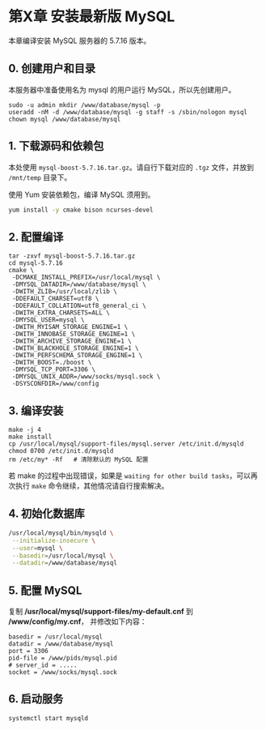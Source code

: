 # 第X章 安装最新版 MySQL

本章编译安装 MySQL 服务器的 5.7.16 版本。

## 0. 创建用户和目录

本服务器中准备使用名为 mysql 的用户运行 MySQL，所以先创建用户。

```
sudo -u admin mkdir /www/database/mysql -p
useradd -nM -d /www/database/mysql -g staff -s /sbin/nologon mysql
chown mysql /www/database/mysql
```

## 1. 下载源码和依赖包

本处使用 `mysql-boost-5.7.16.tar.gz`。请自行下载对应的 `.tgz` 文件，并放到 `/mnt/temp` 目录下。

使用 Yum 安装依赖包，编译 MySQL 须用到。

```sh
yum install -y cmake bison ncurses-devel
```

## 2. 配置编译

```
tar -zxvf mysql-boost-5.7.16.tar.gz
cd mysql-5.7.16
cmake \
 -DCMAKE_INSTALL_PREFIX=/usr/local/mysql \
 -DMYSQL_DATADIR=/www/database/mysql \
 -DWITH_ZLIB=/usr/local/zlib \
 -DDEFAULT_CHARSET=utf8 \
 -DDEFAULT_COLLATION=utf8_general_ci \
 -DWITH_EXTRA_CHARSETS=ALL \
 -DMYSQL_USER=mysql \
 -DWITH_MYISAM_STORAGE_ENGINE=1 \
 -DWITH_INNOBASE_STORAGE_ENGINE=1 \
 -DWITH_ARCHIVE_STORAGE_ENGINE=1 \
 -DWITH_BLACKHOLE_STORAGE_ENGINE=1 \
 -DWITH_PERFSCHEMA_STORAGE_ENGINE=1 \
 -DWITH_BOOST=./boost \
 -DMYSQL_TCP_PORT=3306 \
 -DMYSQL_UNIX_ADDR=/www/socks/mysql.sock \
 -DSYSCONFDIR=/www/config
```

## 3. 编译安装

```
make -j 4
make install
cp /usr/local/mysql/support-files/mysql.server /etc/init.d/mysqld
chmod 0700 /etc/init.d/mysqld
rm /etc/my* -Rf   # 清除默认的 MySQL 配置
```

若 make 的过程中出现错误，如果是 `waiting for other build tasks`，可以再次执行 `make` 
命令继续，其他情况请自行搜索解决。

## 4. 初始化数据库

```sh
/usr/local/mysql/bin/mysqld \
 --initialize-insecure \
 --user=mysql \
 --basedir=/usr/local/mysql \
 --datadir=/www/database/mysql
```

## 5. 配置 MySQL

复制 **/usr/local/mysql/support-files/my-default.cnf** 到 **/www/config/my.cnf**，
并修改如下内容：

```
basedir = /usr/local/mysql
datadir = /www/database/mysql
port = 3306
pid-file = /www/pids/mysql.pid
# server_id = .....
socket = /www/socks/mysql.sock
```

## 6. 启动服务

```
systemctl start mysqld
```
